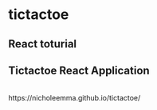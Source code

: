 # tictactoe
## React toturial 
## Tictactoe React Application 
<br>
https://nicholeemma.github.io/tictactoe/
